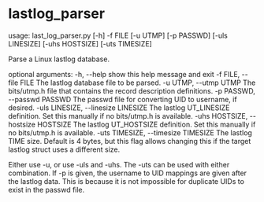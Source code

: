 # lastlog_parser

usage: last_log_parser.py [-h] -f FILE [-u UTMP] [-p PASSWD] [-uls LINESIZE] [-uhs HOSTSIZE] [-uts TIMESIZE]

Parse a Linux lastlog database.

optional arguments:
  -h, --help            show this help message and exit
  -f FILE, --file FILE  The lastlog database file to be parsed.
  -u UTMP, --utmp UTMP  The bits/utmp.h file that contains the record description definitions.
  -p PASSWD, --passwd PASSWD
                        The passwd file for converting UID to username, if desired.
  -uls LINESIZE, --linesize LINESIZE
                        The lastlog UT_LINESIZE definition. Set this manually if no bits/utmp.h is available.
  -uhs HOSTSIZE, --hostsize HOSTSIZE
                        The lastlog UT_HOSTSIZE definition. Set this manually if no bits/utmp.h is available.
  -uts TIMESIZE, --timesize TIMESIZE
                        The lastlog TIME size. Default is 4 bytes, but this flag allows changing this if the target lastlog struct uses a different size.

Either use -u, or use -uls and -uhs.  The -uts can be used with either combination.
If -p is given, the username to UID mappings are given after the lastlog data.
This is because it is not impossible for duplicate UIDs to exist in the passwd file.
